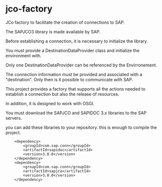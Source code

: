 # jco-factory
JCo factory to facilitate the creation of connections to SAP.

The SAPJCO3 library is made available by SAP.

Before establishing a connection, it is necessary to initialize the library.

You must provide a DestinationDataProvider class and initialize the environment with.

Only one DestinationDataProvider can be referenced by the Envirronement.


The connection information must be provided and associated with a "destination". Only then is it possible to communicate with SAP.

This project provides a factory that supports all the actions needed to establish a connection but also the release of resources.

In addition, it is designed to work with OSGI.

You must download the SAPJCO and SAPIDOC 3.x libraries to the SAP servers.

you can add these libraries to your repository. this is enough to compile the project.

        <dependency>
            <groupId>com.sap.conn</groupId>
            <artifactId>sapidoc</artifactId>
            <version>3.0.0</version>
        </dependency>
        <dependency>
            <groupId>com.sap.conn</groupId>
            <artifactId>sapjco</artifactId>
            <version>3.0.0</version>
        </dependency>
